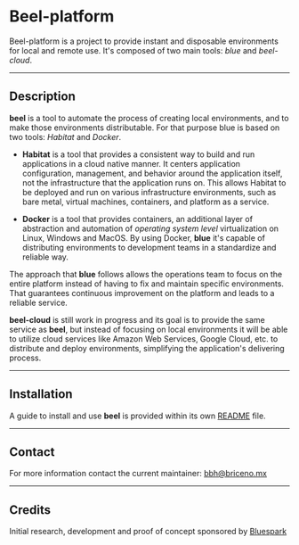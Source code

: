 # Beel-platform

Beel-platform is a project to provide instant and disposable environments
for local and remote use. It's composed of two main tools: _blue_ and _beel-cloud_.

___

## Description

__beel__ is a tool to automate the process of creating local environments, and
to make those environments distributable. For that purpose blue is based on two
tools: _Habitat_ and _Docker_.

* __Habitat__ is a tool that provides a consistent way to build and run
applications in a cloud native manner. It centers application configuration,
management, and behavior around the application itself, not the infrastructure
that the application runs on. This allows Habitat to be deployed and run on
various infrastructure environments, such as bare metal, virtual machines,
containers, and platform as a service.

* __Docker__ is a tool that provides containers, an additional layer of
abstraction and automation of _operating system level_ virtualization on Linux,
Windows and MacOS. By using Docker, __blue__ it's capable of distributing
environments to development teams in a standardize and reliable way.

The approach that __blue__ follows allows the operations team to focus on the
entire platform instead of having to fix and maintain specific environments.
That guarantees continuous improvement on the platform and leads to a reliable
service.

__beel-cloud__ is still work in progress and its goal is to provide the same
service as __beel__, but instead of focusing on local environments it will be
able to utilize cloud services like Amazon Web Services, Google Cloud, etc. to
distribute and deploy environments, simplifying the application's delivering
process.

---

## Installation

A guide to install and use __beel__ is provided within its own [README](beel/) file.

---

## Contact

For more information contact the current maintainer: bbh@briceno.mx

---

## Credits

Initial research, development and proof of concept sponsored by [Bluespark](https://www.bluespark.com)
